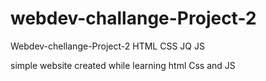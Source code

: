 # webdev-challange-Project-2
Webdev-chellange-Project-2 HTML CSS JQ JS

simple website created while learning html Css and JS
